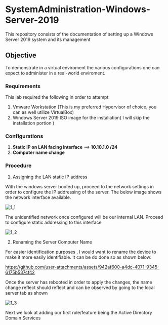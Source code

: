 # SystemAdministration-Windows-Server-2019
This repository consists of the documentation of setting up a Windows Server 2019 system and its management

## Objective
To demonstrate in a virtual enviroment the various configurations one can expect to administer in a real-world enviroment.

### Requirements
This lab required the following in order to attempt:
  1) Vmware Workstation (This is my preferred Hypervisor of choice, you can as well utilize VirtualBox)
  2) Windows Server 2019 ISO image for the installation( I will skip the installation portion )

### Configurations 
1) **Static IP on LAN facing interface** ==>  **10.10.1.0 /24**
2) **Computer name change**



### Procedure 

1) Assigning the LAN static IP address

With the windows server booted up, proceed to the network settings in order to configure the IP addressing of the server. The below image
shows the network interface available. 

![1_1](https://github.com/user-attachments/assets/dd26419f-86bb-4782-8e5b-0b2886673b61)

The unidentified network once configured will be our internal LAN. Proceed to configure static addressing to this interface

![1_2](https://github.com/user-attachments/assets/1cbab071-554e-4681-a1cb-9f90ea176433)

2) Renaming the Server Computer Name

For easier identification purposes , I would want to rename the device to make it more easily identifiable. It can be do done so as shown below:


https://github.com/user-attachments/assets/942af600-a4dc-4071-9345-6175b537cf42

Once the server has rebooted in order to apply the changes, the name change reflect should reflect and can be observed by going to the local server tab as shown

![1_3](https://github.com/user-attachments/assets/c4388b3a-83a1-4f23-921f-c66f18fd87e5)

Next we look at adding our first role/feature being the Active Directory Domain Services
>>>





